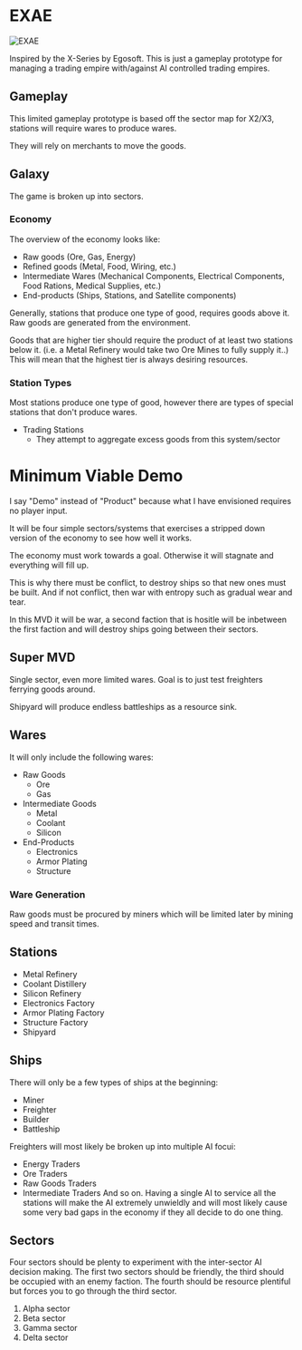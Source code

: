 # EXAE
![EXAE](https://github.com/Galaxy613/Exae/master/icon.png "EXAE Logo")

Inspired by the X-Series by Egosoft.
This is just a gameplay prototype for managing a trading empire with/against AI controlled trading empires.

## Gameplay

This limited gameplay prototype is based off the sector map for X2/X3, stations will require wares to produce wares.

They will rely on merchants to move the goods.

## Galaxy

The game is broken up into sectors.

### Economy

The overview of the economy looks like:

* Raw goods (Ore, Gas, Energy)
* Refined goods (Metal, Food, Wiring, etc.)
* Intermediate Wares (Mechanical Components, Electrical Components, Food Rations, Medical Supplies, etc.)
* End-products (Ships, Stations, and Satellite components)

Generally, stations that produce one type of good, requires goods above it. Raw goods are generated from the environment.

Goods that are higher tier should require the product of at least two stations below it. (i.e. a Metal Refinery would take two Ore Mines to fully supply it..)
This will mean that the highest tier is always desiring resources.

### Station Types

Most stations produce one type of good, however there are types of special stations that don't produce wares.

* Trading Stations
  * They attempt to aggregate excess goods from this system/sector
  
# Minimum Viable Demo

I say "Demo" instead of "Product" because what I have envisioned requires no player input.

It will be four simple sectors/systems that exercises a stripped down version of the economy to see how well it works.

The economy must work towards a goal. Otherwise it will stagnate and everything will fill up.

This is why there must be conflict, to destroy ships so that new ones must be built. And if not conflict, then war with entropy such as gradual wear and tear.

In this MVD it will be war, a second faction that is hositle will be inbetween the first faction and will destroy ships going between their sectors.

## Super MVD

Single sector, even more limited wares. Goal is to just test freighters ferrying goods around.

Shipyard will produce endless battleships as a resource sink.

## Wares

It will only include the following wares:

* Raw Goods
  * Ore
  * Gas
* Intermediate Goods
  * Metal
  * Coolant
  * Silicon
* End-Products
  * Electronics
  * Armor Plating
  * Structure

### Ware Generation

Raw goods must be procured by miners which will be limited later by mining speed and transit times.

## Stations

* Metal Refinery
* Coolant Distillery
* Silicon Refinery
* Electronics Factory
* Armor Plating Factory
* Structure Factory
* Shipyard

## Ships

There will only be a few types of ships at the beginning:

* Miner
* Freighter
* Builder
* Battleship

Freighters will most likely be broken up into multiple AI focui:
* Energy Traders
* Ore Traders
* Raw Goods Traders
* Intermediate Traders
And so on. Having a single AI to service all the stations will make the AI extremely unwieldly and
will most likely cause some very bad gaps in the economy if they all decide to do one thing.

## Sectors

Four sectors should be plenty to experiment with the inter-sector AI decision making. The first two sectors should be friendly,
the third should be occupied with an enemy faction. The fourth should be resource plentiful but forces you to go through the third sector.

1. Alpha sector
1. Beta sector
1. Gamma sector
1. Delta sector

